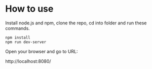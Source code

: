 # How to use

Install node.js and npm, clone the repo, cd into folder and run these commands.

```
npm install
npm run dev-server
```

Open your browser and go to URL:

http://localhost:8080/

